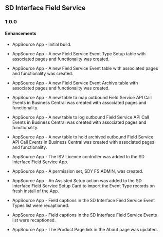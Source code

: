 ## SD Interface Field Service

### 1.0.0

#### Enhancements

- AppSource App - Initial build.

- AppSource App - A new Field Service Event Type Setup table with associated pages and functionality was created.

- AppSource App - A new Field Service Event table with associated pages and functionality was created.

- AppSource App - A new Field Service Event Archive table with associated pages and functionality was created.

- AppSource App - A new table to map outbound Field Service API Call Events in Business Central was created with associated pages and functionality. 

- AppSource App - A new table to log outbound Field Service API Call Events in Business Central was created with associated pages and functionality.

- AppSource App - A new table to hold archived outbound Field Service API Call Events in Business Central was created with associated pages and functionality.

- AppSource App - The ISV Licence controller was added to the SD Interface Field Service App.

- AppSource App - A permission set, SDY FS ADMIN, was created.

- AppSource App - An Assisted Setup action was added to the SD Interface Field Service Setup Card to import the Event Type records on fresh install of the App.

- AppSource App - Field captions in the SD Interface Field Service Event Types list were recaptioned.

- AppSource App - Field captions in the SD Interface Field Service Events list were recaptioned.

- AppSource App - The Product Page link in the About page was updated.
